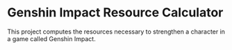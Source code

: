 # Genshin Impact Resource Calculator
This project computes the resources necessary to strengthen a character in a game called Genshin Impact.

